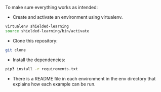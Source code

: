 
To make sure everything works as intended:

* Create and activate an environment using virtualenv.

```bash
virtualenv shielded-learning
source shielded-learning/bin/activate
```

* Clone this repository:
```bash
git clone 
```
* Install the dependencies:
```bash
pip3 install -r requirements.txt
```

* There is a README file in each environment in the env directory that explains how each example can be run.